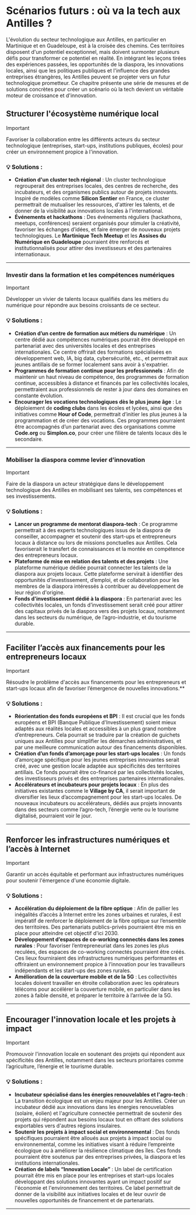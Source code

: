 # Scénarios futurs : où va la tech aux Antilles ?

L'évolution du secteur technologique aux Antilles, en particulier en Martinique et en Guadeloupe, est à la croisée des chemins. Ces territoires disposent d'un potentiel exceptionnel, mais doivent surmonter plusieurs défis pour transformer ce potentiel en réalité. En intégrant les leçons tirées des expériences passées, les opportunités de la diaspora, les innovations locales, ainsi que les politiques publiques et l'influence des grandes entreprises étrangères, les Antilles peuvent se projeter vers un futur technologique prometteur. Ce chapitre présente une série de mesures et de solutions concrètes pour créer un scénario où la tech devient un véritable moteur de croissance et d'innovation.

## Structurer l'écosystème numérique local

> [!IMPORTANT]
> Favoriser la collaboration entre les différents acteurs du secteur technologique (entreprises, start-ups, institutions publiques, écoles) pour créer un environnement propice à l'innovation.

### 💡 Solutions :
- **Création d'un cluster tech régional** : Un cluster technologique regrouperait des entreprises locales, des centres de recherche, des incubateurs, et des organismes publics autour de projets innovants. Inspiré de modèles comme **Silicon Sentier** en France, ce cluster permettrait de mutualiser les ressources, d'attirer les talents, et de donner de la visibilité aux innovations locales à l'international.
- **Événements et hackathons** : Des événements réguliers (hackathons, meetups, conférences) seraient organisés pour stimuler la créativité, favoriser les échanges d’idées, et faire émerger de nouveaux projets technologiques. Le **Martinique Tech Meetup** et les **Assises du Numérique en Guadeloupe** pourraient être renforcés et institutionnalisés pour attirer des investisseurs et des partenaires internationaux.

---

### Investir dans la formation et les compétences numériques

> [!IMPORTANT]
> Développer un vivier de talents locaux qualifiés dans les métiers du numérique pour répondre aux besoins croissants de ce secteur.

### 💡 Solutions :
- **Création d’un centre de formation aux métiers du numérique** : Un centre dédié aux compétences numériques pourrait être développé en partenariat avec des universités locales et des entreprises internationales. Ce centre offrirait des formations spécialisées en développement web, IA, big data, cybersécurité, etc., et permettrait aux jeunes antillais de se former localement sans avoir à s'expatrier.
- **Programmes de formation continue pour les professionnels** : Afin de maintenir un haut niveau de compétence, des programmes de formation continue, accessibles à distance et financés par les collectivités locales, permettraient aux professionnels de rester à jour dans des domaines en constante évolution.
- **Encourager les vocations technologiques dès le plus jeune âge** : Le déploiement de **coding clubs** dans les écoles et lycées, ainsi que des initiatives comme **Hour of Code**, permettrait d’initier les plus jeunes à la programmation et de créer des vocations. Ces programmes pourraient être accompagnés d’un partenariat avec des organisations comme **Code.org** ou **Simplon.co**, pour créer une filière de talents locaux dès le secondaire.

---

### Mobiliser la diaspora comme levier d’innovation

> [!IMPORTANT]
> Faire de la diaspora un acteur stratégique dans le développement technologique des Antilles en mobilisant ses talents, ses compétences et ses investissements.

### 💡 Solutions :
- **Lancer un programme de mentorat diaspora-tech** : Ce programme permettrait à des experts technologiques issus de la diaspora de conseiller, accompagner et soutenir des start-ups et entrepreneurs locaux à distance ou lors de missions ponctuelles aux Antilles. Cela favoriserait le transfert de connaissances et la montée en compétence des entrepreneurs locaux.
- **Plateforme de mise en relation des talents et des projets** : Une plateforme numérique dédiée pourrait connecter les talents de la diaspora aux projets locaux. Cette plateforme servirait à identifier des opportunités d’investissement, d’emploi, et de collaboration pour les membres de la diaspora intéressés à contribuer au développement de leur région d'origine.
- **Fonds d'investissement dédié à la diaspora** : En partenariat avec les collectivités locales, un fonds d’investissement serait créé pour attirer des capitaux privés de la diaspora vers des projets locaux, notamment dans les secteurs du numérique, de l’agro-industrie, et du tourisme durable.

---

## Faciliter l’accès aux financements pour les entrepreneurs locaux

> [!IMPORTANT]
> Résoudre le problème d'accès aux financements pour les entrepreneurs et start-ups locaux afin de favoriser l’émergence de nouvelles innovations.**

### 💡 Solutions :
- **Réorientation des fonds européens et BPI** : Il est crucial que les fonds européens et BPI (Banque Publique d'Investissement) soient mieux adaptés aux réalités locales et accessibles à un plus grand nombre d’entrepreneurs. Cela pourrait se traduire par la création de guichets uniques aux Antilles pour simplifier les démarches administratives, et par une meilleure communication autour des financements disponibles.
- **Création d’un fonds d’amorçage pour les start-ups locales** : Un fonds d’amorçage spécifique pour les jeunes entreprises innovantes serait créé, avec une gestion locale adaptée aux spécificités des territoires antillais. Ce fonds pourrait être co-financé par les collectivités locales, des investisseurs privés et des entreprises partenaires internationales.
- **Accélérateurs et incubateurs pour projets locaux** : En plus des initiatives existantes comme le **Village by CA**, il serait important de diversifier les lieux d’accompagnement pour les start-ups locales. De nouveaux incubateurs ou accélérateurs, dédiés aux projets innovants dans des secteurs comme l’agro-tech, l’énergie verte ou le tourisme digitalisé, pourraient voir le jour.

---

## Renforcer les infrastructures numériques et l’accès à Internet

> [!IMPORTANT]
> Garantir un accès équitable et performant aux infrastructures numériques pour soutenir l'émergence d'une économie digitale.

### 💡 Solutions :
- **Accélération du déploiement de la fibre optique** : Afin de pallier les inégalités d’accès à Internet entre les zones urbaines et rurales, il est impératif de renforcer le déploiement de la fibre optique sur l’ensemble des territoires. Des partenariats publics-privés pourraient être mis en place pour atteindre cet objectif d'ici 2030.
- **Développement d’espaces de co-working connectés dans les zones rurales** : Pour favoriser l’entrepreneuriat dans les zones les plus reculées, des espaces de co-working connectés pourraient être créés. Ces lieux fourniraient des infrastructures numériques performantes et offriraient un environnement propice à l’innovation pour les travailleurs indépendants et les start-ups des zones rurales.
- **Amélioration de la couverture mobile et de la 5G** : Les collectivités locales doivent travailler en étroite collaboration avec les opérateurs télécoms pour accélérer la couverture mobile, en particulier dans les zones à faible densité, et préparer le territoire à l’arrivée de la 5G.

---

## Encourager l'innovation locale et les projets à impact

> [!IMPORTANT]
> Promouvoir l'innovation locale en soutenant des projets qui répondent aux spécificités des Antilles, notamment dans les secteurs prioritaires comme l’agriculture, l’énergie et le tourisme durable.

### 💡 Solutions :
- **Incubateur spécialisé dans les énergies renouvelables et l'agro-tech** : La transition écologique est un enjeu majeur pour les Antilles. Créer un incubateur dédié aux innovations dans les énergies renouvelables (solaire, éolien) et l'agriculture connectée permettrait de soutenir des projets qui répondent aux besoins locaux tout en offrant des solutions exportables vers d'autres régions insulaires.
- **Soutenir les projets à impact social et environnemental** : Des fonds spécifiques pourraient être alloués aux projets à impact social ou environnemental, comme les initiatives visant à réduire l’empreinte écologique ou à améliorer la résilience climatique des îles. Ces fonds pourraient être soutenus par des entreprises privées, la diaspora et les institutions internationales.
- **Création de labels “Innovation Locale”** : Un label de certification pourrait être mis en place pour les entreprises et start-ups locales développant des solutions innovantes ayant un impact positif sur l'économie et l'environnement des territoires. Ce label permettrait de donner de la visibilité aux initiatives locales et de leur ouvrir de nouvelles opportunités de financement et de partenariats.

---
